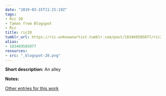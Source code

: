 ```yaml
---
date: "2019-03-15T11:25:19Z"
tags:
- Ric 20
- Taken from Blogspot
- Ric
title: ric20
tumblr_url: https://ric-unknownartist.tumblr.com/post/183469585077/ric20
alias:
- 183469585077
resources:
- src: "_blogspot-20.png"
---
```


**Short description:** An alley

**Notes:**

[Other entries for this work](/tags/Ric-20)
